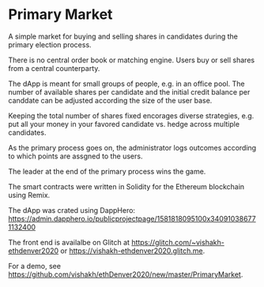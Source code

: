 # Primary Market

A simple market for buying and selling shares in candidates during the primary election process. 

There is no central order book or matching engine. Users buy or sell shares from a central counterparty.

The dApp is meant for small groups of people, e.g. in an office pool. The number of available shares per candidate and the initial credit balance per canddate can be adjusted according the size of the user base.

Keeping the total number of shares fixed encorages diverse strategies, e.g. put all your money in your favored candidate vs. hedge across multiple candidates.

As the primary process goes on, the administrator logs outcomes according to which points are assgned to the users.

The leader at the end of the primary process wins the game.

The smart contracts were written in Solidity for the Ethereum blockchain using Remix.

The dApp was crated using DappHero: https://admin.dapphero.io/publicprojectpage/1581818095100x340910386771132400

The front end is availalbe on Glitch at https://glitch.com/~vishakh-ethdenver2020 or https://vishakh-ethdenver2020.glitch.me. 

For a demo, see https://github.com/vishakh/ethDenver2020/new/master/PrimaryMarket. 
